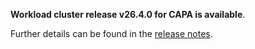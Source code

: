 **Workload cluster release v26.4.0 for CAPA is available**.

Further details can be found in the [release notes](https://docs.giantswarm.io/changes/workload-cluster-releases-capa/releases/aws-26.4.0).
